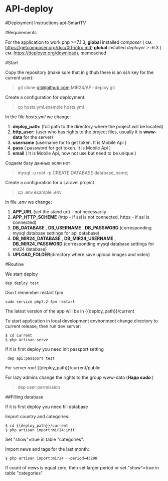 # API-deploy

#Deployment Instructions api-SmartTV

#Requirements

For the application to work php >=7.1.3, **global** installed *composer* ( см. https://getcomposer.org/doc/00-intro.md)
**global** installed   *deployer* >=6.3 ( см.  https://deployer.org/download), memcached


#Start

Copy the repository (make sure that in github there is an ssh key for the current user):

>git clone git@github.com:MIR24/API-deploy.git

Create a configuration for deployment:

> cp hosts.yml.example  hosts.yml

In the file *hosts.yml* we change:
1. **deploy_path:** (full path to the directory where the project will be located)
2. **http_user:** (user who has rights to the project files, usually it is **www-data** for the server)
3. **username** (username for to get token. It is Mobile Api )
4. **pass** ( password for get token. It is  Mobile Api )
5. **email** ( It is  Mobile Api, now not use but need to be unique )

Содаем базу данных если нет .
> mysql -u root -p
> CREATE DATABASE database_name;

Create a configuration for a Laravel project.

> cp .env.example .env

In file *.env* we change:

1. **APP_URL** (set the stand url) - not necessarily
2. **APP_HTTP_SCHEME** (http - if ssl is not connected, https - if ssl is connected)
3. **DB_DATABASE** , **DB_USERNAME** , **DB_PASSWORD** (corresponding mysql database settings for api database)
4. **DB_MIR24_DATABASE** , **DB_MIR24_USERNAME** , **DB_MIR24_PASSWORD** (corresponding mysql database settings for mir24 database)
5. **UPLOAD_FOLDER**(directory where save upload images and video)

#Routine

We start deploy
```
dep deploy test 
```
Don`t remember restart fpm

```
sudo service php7.2-fpm restart
```

The latest version of the app will be in {{deploy_path}}/current

To start application in local development environment change directory to current release, then run dev server:
```
$ cd current
$ php artisan serve
```

If it is first deploy you need init passport setting

```
 dep api:passport test
```


For server *root* {{deploy_path}}/current/public

For lazy admins change the rights to the group www-data (**Надо sudo** )

>dep user:permission


##Filling database

If it is first deploy you need fill database

Import country and categories:

```
$ cd {{deploy_path}}/current
$ php artisan import:mir24:init
```

Set "show"=true in table "categories".

Import news and tags for the last month:

```
$ php artisan import:mir24 --period=43200
```

If count of news is equal zero, then set larger period or set "show"=true in table "categories".
